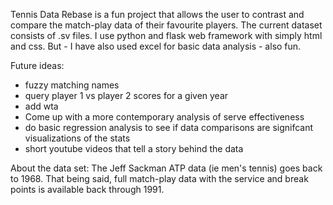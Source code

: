 Tennis Data Rebase is a fun project that allows the user to contrast and compare the match-play data of their favourite players.
The current dataset consists of .sv files. I use python and flask web framework with simply html and css. But -  I have also used excel for basic data analysis - also fun.


Future ideas: 
- fuzzy matching names
- query player 1 vs player 2 scores for a given year
- add wta 
- Come up with a more contemporary analysis of serve effectiveness
- do  basic regression analysis to see if data comparisons are signifcant
  visualizations of the stats
- short youtube videos that tell a story behind the data

About the data set:
The Jeff Sackman ATP data (ie men's tennis) goes back to 1968. 
That being said, full match-play data with the service and break points is available back through 1991.
